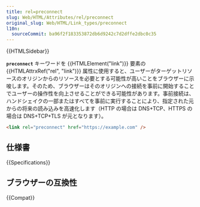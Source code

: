 ```yaml
---
title: rel=preconnect
slug: Web/HTML/Attributes/rel/preconnect
original_slug: Web/HTML/Link_types/preconnect
l10n:
  sourceCommit: ba96f2f183353872db6d9242c7d2dffe2dbc0c35
---
```


{{HTMLSidebar}}

**`preconnect`** キーワードを {{HTMLElement("link")}} 要素の {{HTMLAttrxRef("rel", "link")}} 属性に使用すると、ユーザーがターゲットリソースのオリジンからのリソースを必要とする可能性が高いことをブラウザーに示唆します。そのため、ブラウザーはそのオリジンへの接続を事前に開始することでユーザーの操作性を向上させることができる可能性があります。事前接続は、ハンドシェイクの一部またはすべてを事前に実行することにより、指定された元からの将来の読み込みを高速化します（HTTP の場合は DNS+TCP、HTTPS の場合は DNS+TCP+TLS が元となります）。

```html
<link rel="preconnect" href="https://example.com" />
```

## 仕様書

{{Specifications}}

## ブラウザーの互換性

{{Compat}}
